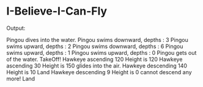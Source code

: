 # I-Believe-I-Can-Fly

Output:

Pingou dives into the water.
Pingou swims downward, depths : 3
Pingou swims upward, depths : 2
Pingou swims downward, depths : 6
Pingou swims upward, depths : 1
Pingou swims upward, depths : 0
Pingou gets out of the water.
TakeOff!
Hawkeye ascending 120
Height is 120
Hawkeye ascending 30
Height is 150
glides into the air.
Hawkeye descending 140
Height is 10
Land
Hawkeye descending 9
Height is 0
cannot descend any more!
Land
